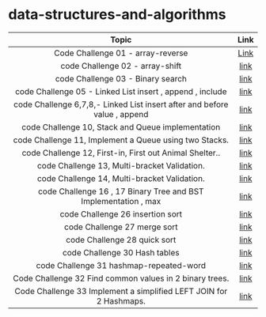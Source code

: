 # data-structures-and-algorithms                                                                                                           

|                                 Topic                                 |                                                       Link                                                       |
| :-------------------------------------------------------------------: | :-----------------------------------------------------------------------: |
|                   Code Challenge 01 - array-reverse                   | [Link](https://github.com/HamzaQahoush/data-structures-and-algorithms/blob/main/array-reverse/array-reverse.md)  |
|                    code Challenge 02 - array-shift                    |   [link](https://github.com/HamzaQahoush/data-structures-and-algorithms/blob/main/array-shift/array-shift.md)    |
|                   code Challenge 03 - Binary search                   | [link](https://github.com/HamzaQahoush/data-structures-and-algorithms/blob/main/BinarySearch/BinarySearch%20.md) |
|       code Challenge 05 - Linked List insert , append , include       |           [link](https://github.com/HamzaQahoush/data-structures-and-algorithms/tree/main/linked_list)           |
| code Challenge 6,7,8,- Linked List insert after and before value , append |           [link](https://github.com/HamzaQahoush/data-structures-and-algorithms--Python/tree/master/data_structures_and_algorithms_python/data_structures/linked_list)           |
| code Challenge 10, Stack and Queue implementation| [link](https://bit.ly/2T5Ayim)  |
| code Challenge 11, Implement a Queue using two Stacks.| [link](https://bit.ly/3jxdzYn)  |
| code Challenge 12, First-in, First out Animal Shelter..| [link](https://bit.ly/3AeMWgG)  |
| code Challenge 13, Multi-bracket Validation.| [link](https://bit.ly/2UNhvtH)  |
| code Challenge 14, Multi-bracket Validation.| [link](https://bit.ly/2UNhvtH)  |
| code Challenge 16 , 17 Binary Tree and BST Implementation , max | [link](https://bit.ly/3gZfzqr)  |
| code Challenge 26 insertion sort | [link](https://bit.ly/3hImlRO)  |
| code Challenge 27 merge sort | [link](https://bit.ly/3wEg5ig)  |
| code Challenge 28 quick sort | [link](https://bit.ly/2Tfmnal)  |
| code Challenge 30 Hash tables | [link](https://bit.ly/3rglF9t)  |
| code Challenge 31 hashmap-repeated-word | [link](https://bit.ly/3i0p6y6)  |
| Code Challenge 32 Find common values in 2 binary trees.| [link](https://bit.ly/3y86HVy)  |
| Code Challenge 33 Implement a simplified LEFT JOIN for 2 Hashmaps.| [link](https://bit.ly/3l7jnrZ)|


